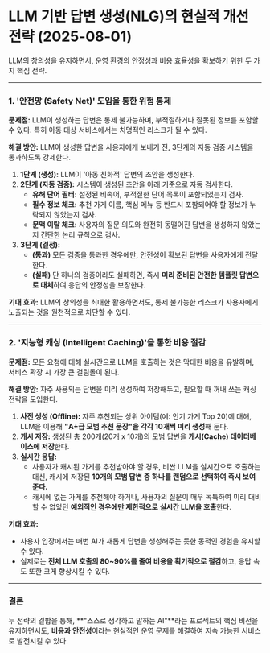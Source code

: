 # LLM 기반 답변 생성(NLG)의 현실적 개선 전략 (2025-08-01)

LLM의 창의성을 유지하면서, 운영 환경의 안정성과 비용 효율성을 확보하기 위한 두 가지 핵심 전략.

---

### 1. '안전망 (Safety Net)' 도입을 통한 위험 통제

**문제점:** LLM이 생성하는 답변은 통제 불가능하며, 부적절하거나 잘못된 정보를 포함할 수 있다. 특히 아동 대상 서비스에서는 치명적인 리스크가 될 수 있다.

**해결 방안:** LLM이 생성한 답변을 사용자에게 보내기 전, 3단계의 자동 검증 시스템을 통과하도록 강제한다.

1.  **1단계 (생성):** LLM이 '아동 친화적' 답변의 초안을 생성한다.
2.  **2단계 (자동 검증):** 시스템이 생성된 초안을 아래 기준으로 자동 검사한다.
    *   **유해 단어 필터:** 설정된 비속어, 부적절한 단어 목록이 포함되었는지 검사.
    *   **필수 정보 체크:** 추천 가게 이름, 핵심 메뉴 등 반드시 포함되어야 할 정보가 누락되지 않았는지 검사.
    *   **문맥 이탈 체크:** 사용자의 질문 의도와 완전히 동떨어진 답변을 생성하지 않았는지 간단한 논리 규칙으로 검사.
3.  **3단계 (결정):**
    *   **(통과)** 모든 검증을 통과한 경우에만, 안전성이 확보된 답변을 사용자에게 전달한다.
    *   **(실패)** 단 하나의 검증이라도 실패하면, 즉시 **미리 준비된 안전한 템플릿 답변으로 대체**하여 응답의 안정성을 보장한다.

**기대 효과:** LLM의 창의성을 최대한 활용하면서도, 통제 불가능한 리스크가 사용자에게 노출되는 것을 원천적으로 차단할 수 있다.

---

### 2. '지능형 캐싱 (Intelligent Caching)'을 통한 비용 절감

**문제점:** 모든 요청에 대해 실시간으로 LLM을 호출하는 것은 막대한 비용을 유발하며, 서비스 확장 시 가장 큰 걸림돌이 된다.

**해결 방안:** 자주 사용되는 답변을 미리 생성하여 저장해두고, 필요할 때 꺼내 쓰는 캐싱 전략을 도입한다.

1.  **사전 생성 (Offline):** 자주 추천되는 상위 아이템(예: 인기 가게 Top 20)에 대해, LLM을 이용해 **"A+급 모범 추천 문장"을 각각 10개씩 미리 생성**해 둔다.
2.  **캐시 저장:** 생성된 총 200개(20개 x 10개)의 모범 답변을 **캐시(Cache) 데이터베이스에 저장**한다.
3.  **실시간 응답:**
    *   사용자가 캐시된 가게를 추천받아야 할 경우, 비싼 LLM을 실시간으로 호출하는 대신, 캐시에 저장된 **10개의 모범 답변 중 하나를 랜덤으로 선택하여 즉시 보여준다.**
    *   캐시에 없는 가게를 추천해야 하거나, 사용자의 질문이 매우 독특하여 미리 대비할 수 없었던 **예외적인 경우에만 제한적으로 실시간 LLM을 호출**한다.

**기대 효과:**
*   사용자 입장에서는 매번 AI가 새롭게 답변을 생성해주는 듯한 동적인 경험을 유지할 수 있다.
*   실제로는 **전체 LLM 호출의 80~90%를 줄여 비용을 획기적으로 절감**하고, 응답 속도 또한 크게 향상시킬 수 있다.

---

### 결론

두 전략의 결합을 통해, **"스스로 생각하고 말하는 AI"**라는 프로젝트의 핵심 비전을 유지하면서도, **비용과 안전성**이라는 현실적인 운영 문제를 해결하여 지속 가능한 서비스로 발전시킬 수 있다.
